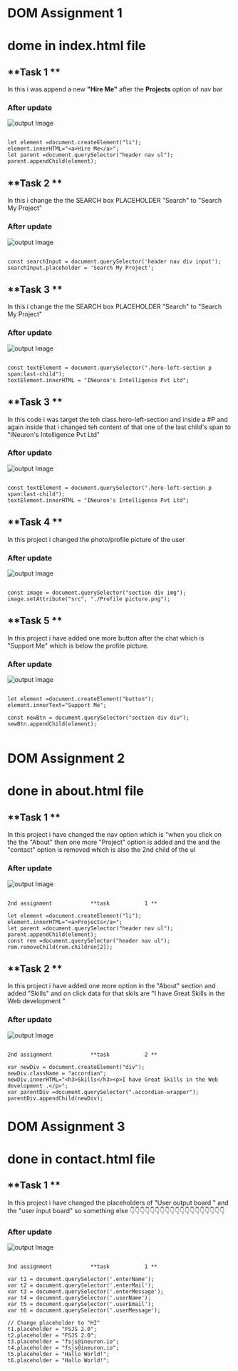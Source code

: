 # **DOM Assignment 1**
# **dome in index.html file**

## **Task 1 **
In this i was append a new **"Hire Me"** after the **Projects** option of nav bar
### **After update**
![output Image](./firstAssignmentImage/task1Output.png)
```  In this i have added the code is 

let element =document.createElement("li");
element.innerHTML="<a>Hire Me</a>";
let parent =document.querySelector("header nav ul");
parent.appendChild(element);
```

## **Task 2 **
In this i change the the SEARCH box PLACEHOLDER "Search" to "Search My Project"
### **After update**
![output Image](./firstAssignmentImage/task2Output.png)
```  In this i have added the code is 

const searchInput = document.querySelector('header nav div input');
searchInput.placeholder = 'Search My Project';
```

## **Task 3 **
In this i change the the SEARCH box PLACEHOLDER "Search" to "Search My Project"
### **After update**
![output Image](./firstAssignmentImage/task3Output.png)
```  In this i have added the code is 

const textElement = document.querySelector(".hero-left-section p span:last-child");
textElement.innerHTML = "INeuron's Intelligence Pvt Ltd";
```

## **Task 3 **
In this code i was target the teh class.hero-left-section and inside a #P and again inside that i changed teh content of that one of the last child's span to "INeuron's Intelligence Pvt Ltd"
### **After update**
![output Image](./firstAssignmentImage/task3Output.png)
```  In this i have added the code is 

const textElement = document.querySelector(".hero-left-section p span:last-child");
textElement.innerHTML = "INeuron's Intelligence Pvt Ltd";
```
## **Task 4 **
In this project i changed the photo/profile picture of the user
### **After update**
![output Image](./firstAssignmentImage/task4Output.png)
```  In this i have added the code is  

const image = document.querySelector("section div img");
image.setAttribute("src", "./Profile picture.png");
```

## **Task 5 **
In this project i have added one more button after the chat which is "Support Me" which is below the profile picture.
### **After update**
![output Image](./firstAssignmentImage/task5Output.png)
```  In this i have added the code is  

let element =document.createElement("button");
element.innerText="Support Me";

const newBtn = document.querySelector("section div div");
newBtn.appendChild(element);
 
```


# **DOM Assignment 2**

# **done in about.html file**

## **Task 1 **
In this project i have changed the nav option which is "when you click on the the "About" then one more "Project" option is added and the  and the  "contact" option is removed which is also the 2nd child of the ul
### **After update**
![output Image](./secondAssignmentImage/task1Output.png)
```  In this i have added the code is  

2nd assignment            **task           1 **

let element =document.createElement("li");
element.innerHTML="<a>Projects</a>";
let parent =document.querySelector("header nav ul");
parent.appendChild(element);
const rem =document.querySelector("header nav ul");
rem.removeChild(rem.children[2]);

```


## **Task 2 **
In this project i have added one more option in the "About" section and added "Skills" and on click data for that skils are "I have Great Skills in the Web development "  
### **After update**
![output Image](./secondAssignmentImage/task2Output.png)
```  In this i have added the code is  

2nd assignment            **task           2 **

var newDiv = document.createElement("div");
newDiv.className = "accordian";
newDiv.innerHTML="<h3>Skills</h3><p>I have Great Skills in the Web development .</p>";
var parentDiv =document.querySelector(".accordian-wrapper");
parentDiv.appendChild(newDiv);
```

# **DOM Assignment 3**
# **done in contact.html file**


## **Task 1 **
In this project i have changed the placeholders of "User output board " and the "user input board" so something else 👇👇👇👇👇👇👇👇👇👇👇👇👇👇👇👇👇👇👇
### **After update**
![output Image](./secondAssignmentImage/task1Output.png)
```  In this i have added the code is  

3nd assignment            **task           1 **

var t1 = document.querySelector('.enterName');
var t2 = document.querySelector('.enterMail');
var t3 = document.querySelector('.enterMessage');
var t4 = document.querySelector('.userName');
var t5 = document.querySelector('.userEmail');
var t6 = document.querySelector('.userMessage');

// Change placeholder to "HI"
t1.placeholder = "FSJS 2.0";
t2.placeholder = "FSJS 2.0";
t3.placeholder = "fsjs@ineuron.io";
t4.placeholder = "fsjs@ineuron.io";
t5.placeholder = "Hallo World!";
t6.placeholder = "Hallo World!";

```
